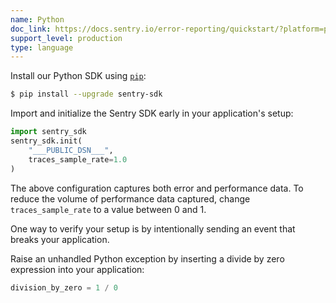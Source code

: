 ```yaml
---
name: Python
doc_link: https://docs.sentry.io/error-reporting/quickstart/?platform=python
support_level: production
type: language
---
```


Install our Python SDK using [`pip`](https://pip.pypa.io/en/stable/):

```bash
$ pip install --upgrade sentry-sdk
```

Import and initialize the Sentry SDK early in your application's setup:

```python
import sentry_sdk
sentry_sdk.init(
    "___PUBLIC_DSN___",
    traces_sample_rate=1.0
)
```

The above configuration captures both error and performance data. To reduce the volume of performance data captured, change `traces_sample_rate` to a value between 0 and 1.

One way to verify your setup is by intentionally sending an event that breaks your application.

Raise an unhandled Python exception by inserting a divide by zero expression
into your application:

```py
division_by_zero = 1 / 0
```
